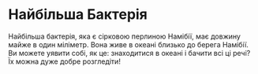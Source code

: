 # Найбільша Бактерія

Найбільша бактерія, яка є сірковою перлиною Намібії, має довжину майже в один
міліметр. Вона живе в океані близько до берега Намібії. Ви можете уявити собі,
як це: знаходитися в океані і бачити всі ці речі? Їх можна дуже добре
розгледіти!
